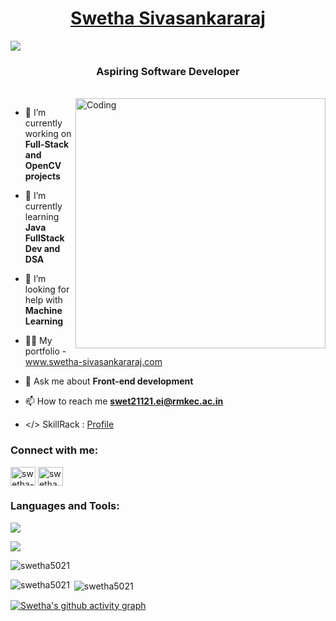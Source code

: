 <h1 align="center"><a href="http://www.swetha-sivasankararaj.com/">Swetha Sivasankararaj</a></h1>

<img src="https://i.postimg.cc/0y33dhKR/Beige-Black-Geometric-Technology-Linked-In-Banner.jpg"/>
<h3 align="center">Aspiring Software Developer</h3>
<br>

<img align="right" alt="Coding" width="400" src="https://mir-s3-cdn-cf.behance.net/project_modules/disp/601014116770475.6068beff4640a.gif">

- 🔭 I’m currently working on **Full-Stack and OpenCV projects**

- 🌱 I’m currently learning **Java FullStack Dev and DSA**

- 🤝 I’m looking for help with **Machine Learning**

- 👨‍💻 My portfolio - www.swetha-sivasankararaj.com

- 💬 Ask me about **Front-end development**

- 📫 How to reach me **swet21121.ei@rmkec.ac.in**

<!-- 📄 Know about my experiences : <a href="https://drive.google.com/file/d/1HWKigGgG6Z89BWqGg5N3ITaJuO49p6tc/view?usp=sharing" target="blank">Resume</a>-->
  
- </> SkillRack :  <a href="https://www.skillrack.com/faces/resume.xhtml?id=355287&key=84ec574db4a23b4bdb04ed6c60f5183f241b3d65" target="blank">Profile</a>

<h3 align="left">Connect with me:</h3>

<p align="left">
<!-- <a href="https://codepen.io/swetha-s-the-sasster" target="blank"><img align="center" src="https://raw.githubusercontent.com/rahuldkjain/github-profile-readme-generator/master/src/images/icons/Social/codepen.svg" alt="swetha-s-the-sasster" height="30" width="40" /></a> -->
<a href="https://linkedin.com/in/swetha-sivasankararaj" target="blank"><img align="center" src="https://raw.githubusercontent.com/rahuldkjain/github-profile-readme-generator/master/src/images/icons/Social/linked-in-alt.svg" alt="swetha-sivasankararaj-b8a115263" height="30" width="40" /></a>
<!-- <a href="https://www.codechef.com/users/swetha_5021" target="blank"><img align="center" src="https://cdn.jsdelivr.net/npm/simple-icons@3.1.0/icons/codechef.svg" alt="swetha_5021" height="30" width="40" /></a> -->
<!--<a href="https://www.hackerrank.com/swet21121_ei" target="blank"><img align="center" src="https://raw.githubusercontent.com/rahuldkjain/github-profile-readme-generator/master/src/images/icons/Social/hackerrank.svg" alt="swet21121_ei" height="30" width="40" /></a> -->
<a href="https://www.leetcode.com/swetha_sivasankararaj" target="blank"><img align="center" src="https://raw.githubusercontent.com/rahuldkjain/github-profile-readme-generator/master/src/images/icons/Social/leet-code.svg" alt="swetha_sivasankararaj" height="30" width="40" /></a> 
</p>

<h3 align="left">Languages and Tools:</h3>
<p align="left">
  <a href="https://skillicons.dev">
    <img src="https://skillicons.dev/icons?i=c,cpp,java,py,html,css,js,bootstrap,react,opencv" />
  </a>
</p>

<p align="left">
  <a href="https://skillicons.dev">
    <img src="https://skillicons.dev/icons?i=spring,mysql,firebase,postman,vscode,idea,atom,eclipse,github,git" />
  </a>
</p>

<!---<h1>
     <img src="https://camo.githubusercontent.com/3e1012ffd12fb3c5a64eb49efb221ba71e9c84bb12f64b2a230351ae5a831da3/68747470733a2f2f696d672e736869656c64732e696f2f62616467652f432d3030353939433f7374796c653d666f722d7468652d6261646765266c6f676f3d63266c6f676f436f6c6f723d7768697465"/>
    <img src="https://camo.githubusercontent.com/771cc18a712bf9edb0925a86164c34b0d803c4d9177dd4467eff7b777109c723/68747470733a2f2f696d672e736869656c64732e696f2f62616467652f4a6176612d4544384230303f7374796c653d666f722d7468652d6261646765266c6f676f3d6a617661266c6f676f436f6c6f723d7768697465"/>
     <img src="https://camo.githubusercontent.com/94be0a2e5be142925615e5821d97137a930d08fc154962ce43860f1957e6661e/68747470733a2f2f696d672e736869656c64732e696f2f62616467652f507974686f6e2d3337373641423f7374796c653d666f722d7468652d6261646765266c6f676f3d707974686f6e266c6f676f436f6c6f723d7768697465"/>
     <img src="https://camo.githubusercontent.com/d63d473e728e20a286d22bb2226a7bf45a2b9ac6c72c59c0e61e9730bfe4168c/68747470733a2f2f696d672e736869656c64732e696f2f62616467652f48544d4c352d4533344632363f7374796c653d666f722d7468652d6261646765266c6f676f3d68746d6c35266c6f676f436f6c6f723d7768697465"/>
     <img src="https://camo.githubusercontent.com/3a0f693cfa032ea4404e8e02d485599bd0d192282b921026e89d271aaa3d7565/68747470733a2f2f696d672e736869656c64732e696f2f62616467652f435353332d3135373242363f7374796c653d666f722d7468652d6261646765266c6f676f3d63737333266c6f676f436f6c6f723d7768697465"/>
     <img src="https://camo.githubusercontent.com/93c855ae825c1757f3426f05a05f4949d3b786c5b22d0edb53143a9e8f8499f6/68747470733a2f2f696d672e736869656c64732e696f2f62616467652f4a6176615363726970742d3332333333303f7374796c653d666f722d7468652d6261646765266c6f676f3d6a617661736372697074266c6f676f436f6c6f723d463744463145"/>
     <br>
     <img src="https://camo.githubusercontent.com/268ac512e333b69600eb9773a8f80b7a251f4d6149642a50a551d4798183d621/68747470733a2f2f696d672e736869656c64732e696f2f62616467652f52656163742d3230323332413f7374796c653d666f722d7468652d6261646765266c6f676f3d7265616374266c6f676f436f6c6f723d363144414642"/>
     <img src="https://camo.githubusercontent.com/b13ed67c809178963ce9d538175b02649800772be1ce0cb02da5879e5614e236/68747470733a2f2f696d672e736869656c64732e696f2f62616467652f426f6f7473747261702d3536334437433f7374796c653d666f722d7468652d6261646765266c6f676f3d626f6f747374726170266c6f676f436f6c6f723d7768697465"/>
     <img src="https://camo.githubusercontent.com/a2ef46f4aec1799b4366d5dd9e4cc60c250b9a4a1e0a4cea21bae63660b63a25/68747470733a2f2f696d672e736869656c64732e696f2f62616467652f6e6578742e6a732d3030303030303f7374796c653d666f722d7468652d6261646765266c6f676f3d6e657874646f746a73266c6f676f436f6c6f723d7768697465"/>
     <img src="https://camo.githubusercontent.com/6cf9abe9d706421df40ff4feff208a5728df2b77f9eb21f24d09df00a0d69203/68747470733a2f2f696d672e736869656c64732e696f2f62616467652f547970655363726970742d3030374143433f7374796c653d666f722d7468652d6261646765266c6f676f3d74797065736372697074266c6f676f436f6c6f723d7768697465"/>
     <br>
     <img src="https://camo.githubusercontent.com/988b23566a8e239f9717abbed64d36834115c8a8c7082a71c358e04f47f8398c/68747470733a2f2f696d672e736869656c64732e696f2f62616467652f4d7953514c2d3030303030463f7374796c653d666f722d7468652d6261646765266c6f676f3d6d7973716c266c6f676f436f6c6f723d7768697465"/>
     <img src="https://camo.githubusercontent.com/15b7da9c5e50455ef7c50a5d642afad7ab8d752e575010116727c3865beb026d/68747470733a2f2f696d672e736869656c64732e696f2f62616467652f6a51756572792d3037363941443f7374796c653d666f722d7468652d6261646765266c6f676f3d6a7175657279266c6f676f436f6c6f723d7768697465"/>
     <img src="https://camo.githubusercontent.com/72e92f69f36703548704a9eeda2a9889c2756b5e08f01a9aec6e658c148d014e/68747470733a2f2f696d672e736869656c64732e696f2f62616467652f4d6f6e676f44422d3445413934423f7374796c653d666f722d7468652d6261646765266c6f676f3d6d6f6e676f6462266c6f676f436f6c6f723d7768697465"/>
     <br>
     <img src="https://camo.githubusercontent.com/4d74b36962a1b06aed5f035f2f95f131059b2b551c7e6d81630f7df7831b9f80/68747470733a2f2f696d672e736869656c64732e696f2f62616467652f446a616e676f2d3039324532303f7374796c653d666f722d7468652d6261646765266c6f676f3d646a616e676f266c6f676f436f6c6f723d7768697465"/> 
     <img src="https://camo.githubusercontent.com/a65fcdf7030d79c00f4c3d8bab84de39107f5777fca4d12f0cb64440015183fe/68747470733a2f2f696d672e736869656c64732e696f2f62616467652f66697265626173652d2532333033394245352e7376673f7374796c653d666f722d7468652d6261646765266c6f676f3d6669726562617365"/>
     <br>
     <img src="https://camo.githubusercontent.com/bd2bd127c104ba5c98bb12c70801b075aee1f040009089510f69554300e7ff41/68747470733a2f2f696d672e736869656c64732e696f2f62616467652f4769742d4630353033323f7374796c653d666f722d7468652d6261646765266c6f676f3d676974266c6f676f436f6c6f723d7768697465"/>
</h1>-->

<p align="left"> <img src="https://komarev.com/ghpvc/?username=swetha5021&label=Profile%20views&color=0e75b6&style=flat" alt="swetha5021" /> </p>
<p><img align="left" src="https://github-readme-stats.vercel.app/api/top-langs?username=swetha5021&show_icons=true&locale=en&layout=compact&theme=blue-green" alt="swetha5021" /></p>

<p>&nbsp;<img align="center" src="https://github-readme-stats.vercel.app/api?username=swetha5021&show_icons=true&locale=en&theme=blue-green" alt="swetha5021" /></p>

[![Swetha's github activity graph](https://github-readme-activity-graph.vercel.app/graph?username=Swetha5021&bg_color=000000&title_color=538cc6&line=00cc00&point=538cc6&theme=github-compact)](https://github.com/Swetha5021/github-readme-activity-graph)

<!--<p>&nbsp;<img align="center" src="https://github-readme-stats.vercel.app/api?username=swetha5021&show_icons=true&locale=en&theme=blue-green" alt="swetha5021" /></p>-->
<!--![Swetha's GitHub stats](https://github-readme-stats.vercel.app/api?username=Swetha5021&show_icons=true&theme=blue-green)-->

<!--<p><img align="left" src="https://github-readme-streak-stats.herokuapp.com/?user=swetha5021&" alt="swetha5021" /></p>-->

<!--<a href="https://git.io/streak-stats"><img src="https://github-readme-streak-stats.herokuapp.com?user=Swetha5021&theme=blue-green" alt="GitHub Streak" /></a>-->


